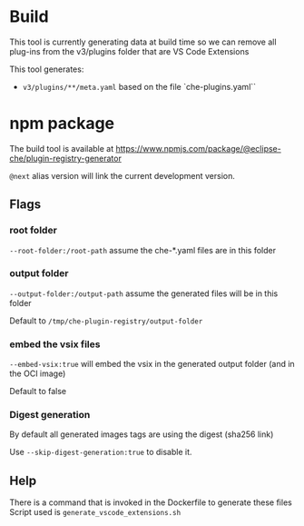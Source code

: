 # Build

This tool is currently generating data at build time so we can remove all plug-ins from the v3/plugins folder that are VS Code Extensions

This tool generates:
- `v3/plugins/**/meta.yaml` based on the file `che-plugins.yaml``

# npm package

The build tool is available at https://www.npmjs.com/package/@eclipse-che/plugin-registry-generator

`@next` alias version will link the current development version.

## Flags
    
### root folder
`--root-folder:/root-path` assume the che-*.yaml files are in this folder

### output folder
`--output-folder:/output-path` assume the generated files will be in this folder

Default to `/tmp/che-plugin-registry/output-folder`

### embed the vsix files
`--embed-vsix:true` will embed the vsix in the generated output folder (and in the OCI image)

Default to false

### Digest generation
By default all generated images tags are using the digest (sha256 link)

Use `--skip-digest-generation:true` to disable it.


## Help

There is a command that is invoked in the Dockerfile to generate these files
Script used is `generate_vscode_extensions.sh` 
